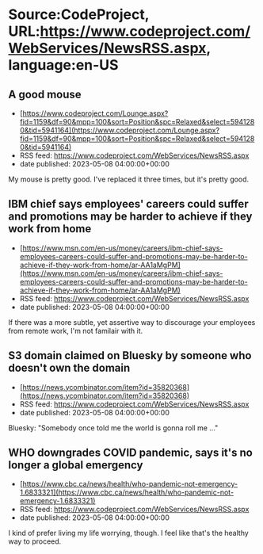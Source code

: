 # Source:CodeProject, URL:https://www.codeproject.com/WebServices/NewsRSS.aspx, language:en-US

## A good mouse
 - [https://www.codeproject.com/Lounge.aspx?fid=1159&df=90&mpp=100&sort=Position&spc=Relaxed&select=5941280&tid=5941164](https://www.codeproject.com/Lounge.aspx?fid=1159&df=90&mpp=100&sort=Position&spc=Relaxed&select=5941280&tid=5941164)
 - RSS feed: https://www.codeproject.com/WebServices/NewsRSS.aspx
 - date published: 2023-05-08 04:00:00+00:00

My mouse is pretty good. I've replaced it three times, but it's pretty good.

## IBM chief says employees' careers could suffer and promotions may be harder to achieve if they work from home
 - [https://www.msn.com/en-us/money/careers/ibm-chief-says-employees-careers-could-suffer-and-promotions-may-be-harder-to-achieve-if-they-work-from-home/ar-AA1aMgPM](https://www.msn.com/en-us/money/careers/ibm-chief-says-employees-careers-could-suffer-and-promotions-may-be-harder-to-achieve-if-they-work-from-home/ar-AA1aMgPM)
 - RSS feed: https://www.codeproject.com/WebServices/NewsRSS.aspx
 - date published: 2023-05-08 04:00:00+00:00

If there was a more subtle, yet assertive way to discourage your employees from remote work, I'm not familair with it.

## S3 domain claimed on Bluesky by someone who doesn't own the domain
 - [https://news.ycombinator.com/item?id=35820368](https://news.ycombinator.com/item?id=35820368)
 - RSS feed: https://www.codeproject.com/WebServices/NewsRSS.aspx
 - date published: 2023-05-08 04:00:00+00:00

Bluesky: "Somebody once told me the world is gonna roll me ..."

## WHO downgrades COVID pandemic, says it's no longer a global emergency
 - [https://www.cbc.ca/news/health/who-pandemic-not-emergency-1.6833321](https://www.cbc.ca/news/health/who-pandemic-not-emergency-1.6833321)
 - RSS feed: https://www.codeproject.com/WebServices/NewsRSS.aspx
 - date published: 2023-05-08 04:00:00+00:00

I kind of prefer living my life worrying, though. I feel like that's the healthy way to proceed.

